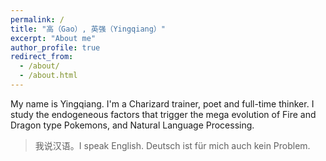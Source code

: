 ```yaml
---
permalink: /
title: "高（Gao）, 英强（Yingqiang）"
excerpt: "About me"
author_profile: true
redirect_from: 
  - /about/
  - /about.html
---
```


My name is Yingqiang. I'm a Charizard trainer, poet and full-time thinker. I study the endogeneous factors that trigger the mega evolution of Fire and Dragon type Pokemons, and Natural Language Processing. 

> 我说汉语。I speak English. Deutsch ist für mich auch kein Problem.